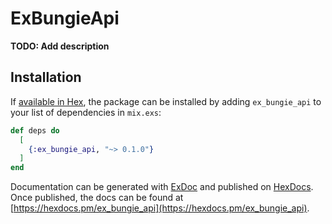 # ExBungieApi

**TODO: Add description**

## Installation

If [available in Hex](https://hex.pm/docs/publish), the package can be installed
by adding `ex_bungie_api` to your list of dependencies in `mix.exs`:

```elixir
def deps do
  [
    {:ex_bungie_api, "~> 0.1.0"}
  ]
end
```

Documentation can be generated with [ExDoc](https://github.com/elixir-lang/ex_doc)
and published on [HexDocs](https://hexdocs.pm). Once published, the docs can
be found at [https://hexdocs.pm/ex_bungie_api](https://hexdocs.pm/ex_bungie_api).

